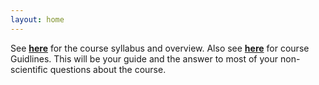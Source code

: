 ```yaml
---
layout: home
---
```

See [**here**](https://bcolabcourses.github.io/ICNSpring2025/static_files/CogSci-Overview.pdf) for the course syllabus and overview.
Also see [**here**](https://bcolabcourses.github.io/ICNSpring2025/static_files/CogSci-Guidlines.pdf) for course Guidlines. This will be your guide and the answer to most of your non-scientific questions about the course.
